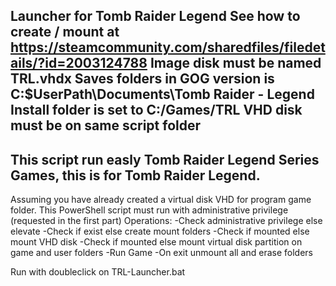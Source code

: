 Launcher for Tomb Raider Legend
See how to create / mount at https://steamcommunity.com/sharedfiles/filedetails/?id=2003124788
Image disk must be named TRL.vhdx
Saves folders in GOG version is C:$UserPath\Documents\Tomb Raider - Legend
Install folder is set to C:/Games/TRL
VHD disk must be on same script folder
---
This script run easly Tomb Raider Legend Series Games, this is for Tomb Raider Legend.
---
Assuming you have already created a virtual disk VHD for program game folder.
This PowerShell script must run with administrative privilege (requested in the first part)
Operations:
-Check administrative privilege else elevate
-Check if exist else create mount folders
-Check if mounted else mount VHD disk
-Check if mounted else mount virtual disk partition on game and user folders
-Run Game
-On exit unmount all and erase folders

Run with doubleclick on TRL-Launcher.bat
